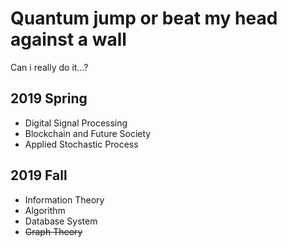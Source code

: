 # Quantum jump or beat my head against a wall

Can i really do it...?

## 2019 Spring

- Digital Signal Processing
- Blockchain and Future Society
- Applied Stochastic Process

## 2019 Fall

- Information Theory
- Algorithm
- Database System
- ~~Graph Theory~~ 
